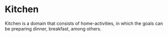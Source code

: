 # Kitchen

Kitchen is a domain that consists of home-activities, in which the goals can be preparing dinner, breakfast, among others.